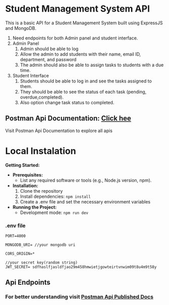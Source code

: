 # Student Management System API
This is a basic API for a Student Management System built using ExpressJS and MongoDB.

1. Need endpoints for both Admin panel and student interface.
2. Admin Panel
    1. Admin should be able to log
    2. Allow the admin to add students with their name, email ID, department, and password
    3. The admin should also be able to assign tasks to students with a due time.
3. Student Interface
    1. Students should be able to log in and see the tasks assigned to them.
    2. They should be able to see the status of each task (pending, overdue,completed).
    3. Also option change task status to completed.



## Postman Api Documentation: [ Click hee](https://documenter.getpostman.com/view/27116622/2s9YsFDZc6)
Visit Postman Api Documentation to explore all apis


# Local Instalation

**Getting Started:**

* **Prerequisites:**
    * List any required software or tools (e.g., Node.js version, npm).
* **Installation:**
    1. Clone the repository
    2. Install dependencies: `npm install`
    3. Create a .env file and set the necessary environment variables
* **Running the Project:**
    * Development mode: `npm run dev`

### .env file
```
PORT=4000

MONGODB_URI= //your mongodb uri

CORS_ORIGIN=*

//your secret key(random string)
JWT_SECRET= sdfhaslfjasldfjao29m458hmwietjgowteirtvnwim09t8u4m9t58y 
```

## Api Endpoints
### For better understanding visit [Postman Api Published Docs](https://documenter.getpostman.com/view/27116622/2s9YsFDZc6)